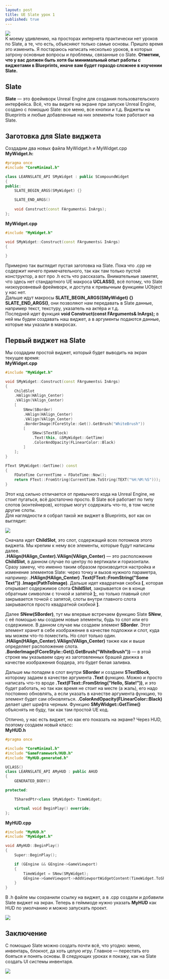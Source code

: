 ```yaml
---
layout: post
title: UE Slate урок 1
published: true
---
```

![]({{site.baseurl}}/images/2024-06-15-slate-tutorial-1/2024-06-15-slate-tutorial-1_0.png)  
К моему удивлению, на просторах интернета практически нет уроков по Slate, а те, что есть, объясняют только самые основы. Пришло время это изменить. Я постараюсь написать несколько уроков, в которых затрону основные вопросы и проблемы, связанные со Slate. 
**Отметим, что у вас должен быть хотя бы минимальный опыт работы с виджетами в Blueprints, иначе вам будет гораздо сложнее в изучении Slate.**

## Slate
**Slate** — это фреймворк Unreal Engine для создания пользовательского интерфейса. Всё, что вы видите на экране при запуске Unreal Engine, создано с помощью Slate: все меню, все кнопки и т.д. Виджеты на Blueprints и любые добавленные на них элементы тоже работают на Slate.  

## Заготовка для Slate виджета
Создадим два новых файла MyWidget.h и MyWidget.cpp  
**MyWidget.h:**

```cpp
#pragma once
#include "CoreMinimal.h"

class LEARNSLATE_API SMyWidget : public SCompoundWidget
{
public:
    SLATE_BEGIN_ARGS(SMyWidget) {}

    SLATE_END_ARGS()
    
    void Construct(const FArguments& InArgs);
};
```

**MyWidget.cpp**

```cpp
#include "MyWidget.h"

void SMyWidget::Construct(const FArguments& InArgs)
{
    
}
```

Примерно так выглядит пустая заготовка на Slate. Пока что .cpp не содержит ничего примечательного, так как там только пустой конструктор, а вот про .h есть что рассказать. Внимательные заметят, что здесь нет стандартного UE макроса **UCLASS()**, всё потому, что Slate низкоуровневый фреймворк, и доступа к привычным функциям UObject у нас нет.  
Дальше идут макросы **SLATE_BEGIN_ARGS(SMyWidget) {} SLATE_END_ARGS()**, они позволяют нам передавать в Slate данные, например текст, текстуру, указатель на актёра и т.д.  
Последней идет функция **void Construct(const FArguments& InArgs);** в ней мы будем создавать наш виджет, а в аргументы подаются данные, которые мы указали в макросах.  

## Первый виджет на Slate
Мы создадим простой виджет, который будет выводить на экран текущее время:  
**MyWidget.cpp**

```cpp
#include "MyWidget.h"

void SMyWidget::Construct(const FArguments& InArgs)
{
    ChildSlot
    .HAlign(HAlign_Center)
    .VAlign(VAlign_Center)
    [
        SNew(SBorder)
        .HAlign(HAlign_Center)
        .VAlign(VAlign_Center)
        .BorderImage(FCoreStyle::Get().GetBrush("WhiteBrush"))
        [
            SNew(STextBlock)
            .Text(this, &SMyWidget::GetTime)
            .ColorAndOpacity(FLinearColor::Black)
        ]
    ];
}

FText SMyWidget::GetTime() const
{
    FDateTime CurrentTime = FDateTime::Now();
    return FText::FromString(CurrentTime.ToString(TEXT("%H:%M:%S")));
}
```

Этот код сильно отличается от привычного кода на Unreal Engine, не стоит пугаться, всё достаточно просто. В Slate всё работает по типу слотов (контейнеров), которые могут содержать что-то, в том числе другие слоты.  
Для наглядности я собрал такой же виджет в Blueprints, вот как он выглядит:

![]({{site.baseurl}}/images/2024-06-15-slate-tutorial-1/2024-06-15-slate-tutorial-1_2.png)  

Сначала идет **ChildSlot**, это слот, содержащий всех потомков этого виджета. Мы крепим к нему все элементы, которые будут написаны далее.  
**.HAlign(HAlign_Center).VAlign(VAlign_Center)** — это расположение **ChildSlot**, в данном случае по центру по вертикали и горизонтали. Сразу замечу, что именно таким образом производится настройка и изменение элементов Slate: через точку и вызов нужного параметра, например: **.HAlign(HAlign_Center) .Text(FText::FromString("Some Text")) .Image(PathToImage)**.
Дальше идет квадратная скобка **\[**, которая открывает содержимое слота **ChildSlot**, закрывается он в конце обратным символом с точкой и запятой **];**, но только главный слот закрывается точкой с запятой, слоты внутри главного слота закрываются просто квадратной скобкой **]**.

Далее **SNew(SBorder)**, тут мы впервые встречаем функцию Slate **SNew**, с её помощью мы создаем новые элементы, будь то слот или его содержимое. В данном случае мы создаем элемент **SBorder**. Этот элемент хранит в себе изображение в качестве подложки и слот, куда мы можем что-то поместить. Но слот только один. **.HAlign(HAlign_Center).VAlign(VAlign_Center)** также как и выше определяет расположение слота.  
**.BorderImage(FCoreStyle::Get().GetBrush("WhiteBrush"))** — в этой строке мы указываем одну из заготовленных брашей движка в качестве изображения бордера, это будет белая заливка.  

Дальше мы попадем в слот внутри **SBorder** и создаем **STextBlock**, которому задаем в качестве аргумента **.Text** функцию. Можно и просто написать что-то вроде **.Text(FText::FromString("Hello, Slate!"))**, и это будет работать, но так как время не стоит на месте (а жаль), его надо постоянно обновлять, а если указать в качестве аргумента функцию, то элемент будет сам обновляться. **.ColorAndOpacity(FLinearColor::Black)** делает цвет шрифта черным. Функцию **SMyWidget::GetTime()** объяснять не буду, так как там простой UE код.  

Отлично, у нас есть виджет, но как его показать на экране? Через HUD, поэтому создаем новый класс:  
**MyHUD.h**

```cpp
#pragma once

#include "CoreMinimal.h"
#include "GameFramework/HUD.h"
#include "MyHUD.generated.h"

UCLASS()
class LEARNSLATE_API AMyHUD : public AHUD
{
    GENERATED_BODY()

protected:

    TSharedPtr<class SMyWidget> TimeWidget;

    virtual void BeginPlay() override;
};
```

**MyHUD.cpp**

```cpp
#include "MyHUD.h"
#include "MyWidget.h"

void AMyHUD::BeginPlay()
{
    Super::BeginPlay();

    if (GEngine && GEngine->GameViewport)
    {
        TimeWidget = SNew(SMyWidget);
        GEngine->GameViewport->AddViewportWidgetContent(TimeWidget.ToSharedRef());
    }
}
```

В .h файле мы сохранили ссылку на виджет, а в .cpp создали и добавили Slate виджет на экран. Теперь в гейммоде нужно указать **MyHUD** как HUD по умолчанию и можно запускать проект.

![]({{site.baseurl}}/images/2024-06-15-slate-tutorial-1/2024-06-15-slate-tutorial-1_1.png)  

## Заключение
С помощью Slate можно создать почти всё, что угодно: меню, инвентарь, блокнот, да хоть целую игру. Главное — перестать его бояться и понять основы. В следующих уроках я покажу, как на Slate создать UI системы инвентаря.

![]({{site.baseurl}}/images/2024-06-15-slate-tutorial-1/2024-06-15-slate-tutorial-1_3.png)  